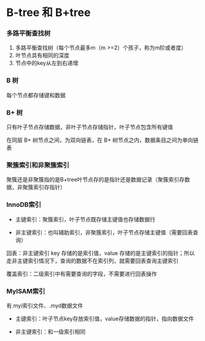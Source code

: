 # B-tree 和 B+tree


### 多路平衡查找树

1. 多路平衡查找树（每个节点最多m（m >=2）个孩子，称为m阶或者度）
2. 叶节点具有相同的深度
3. 节点中的key从左到右递增


### B 树

每个节点都存储键和数据


### B+ 树

只有叶子节点存储数据，非叶子节点存储指针，叶子节点包含所有键值

在同层 B+ 树节点之间，为双向链表，在 B+ 树节点之内，数据条目之间为单向链表


### 聚簇索引和非聚簇索引

聚簇还是非聚簇指的是B+tree叶节点存的是指针还是数据记录（聚簇索引存数据，非聚簇索引存指针）


### InnoDB索引

* 主键索引：聚簇索引，叶子节点既存储主键值也存储数据行

* 非主键索引：也叫辅助索引，非聚簇索引，叶子节点存储主键值（需要回表查询）

回表：非主键索引 key 存储的是索引值，value 存储的是主键索引的指针；所以走非主键索引情况下，查询的数据不在索引列，就需要回表查询主键索引

覆盖索引：二级索引中有需要查询的字段，不需要进行回表操作


### MyISAM索引

有.myi索引文件、.myd数据文件

* 主键索引：叶子节点key存放索引值，value存储数据的指针，指向数据文件

* 非主键索引：和一级索引相同
